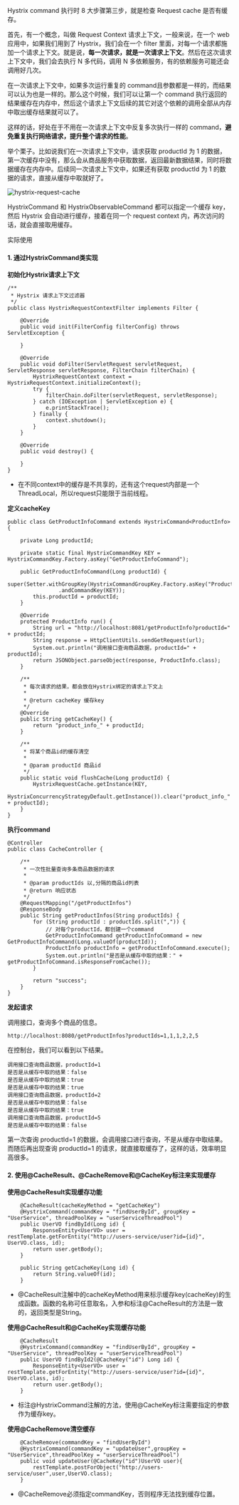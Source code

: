 Hystrix command 执行时 8 大步骤第三步，就是检查 Request cache 是否有缓存。

首先，有一个概念，叫做 Request Context 请求上下文，一般来说，在一个 web 应用中，如果我们用到了 Hystrix，我们会在一个 filter 里面，对每一个请求都施加一个请求上下文。就是说，**每一次请求，就是一次请求上下文**。然后在这次请求上下文中，我们会去执行 N 多代码，调用 N 多依赖服务，有的依赖服务可能还会调用好几次。

在一次请求上下文中，如果多次运行重复的 command且参数都是一样的，而结果可以认为也是一样的。那么这个时候，我们可以让第一个 command 执行返回的结果缓存在内存中，然后这个请求上下文后续的其它对这个依赖的调用全部从内存中取出缓存结果就可以了。

这样的话，好处在于不用在一次请求上下文中反复多次执行一样的 command，**避免重复执行网络请求，提升整个请求的性能**。

举个栗子。比如说我们在一次请求上下文中，请求获取 productId 为 1 的数据，第一次缓存中没有，那么会从商品服务中获取数据，返回最新数据结果，同时将数据缓存在内存中。后续同一次请求上下文中，如果还有获取 productId 为 1 的数据的请求，直接从缓存中取就好了。

![hystrix-request-cache](https://pcc.huitogo.club/z0/hystrix-request-cache.png)

HystrixCommand 和 HystrixObservableCommand 都可以指定一个缓存 key，然后 Hystrix 会自动进行缓存，接着在同一个 request context 内，再次访问的话，就会直接取用缓存。



实际使用

#### 1.  通过HystrixCommand类实现

**初始化Hystrix请求上下文**

```
/**
 * Hystrix 请求上下文过滤器
 */
public class HystrixRequestContextFilter implements Filter {

    @Override
    public void init(FilterConfig filterConfig) throws ServletException {

    }

    @Override
    public void doFilter(ServletRequest servletRequest, ServletResponse servletResponse, FilterChain filterChain) {
        HystrixRequestContext context = HystrixRequestContext.initializeContext();
        try {
            filterChain.doFilter(servletRequest, servletResponse);
        } catch (IOException | ServletException e) {
            e.printStackTrace();
        } finally {
            context.shutdown();
        }
    }

    @Override
    public void destroy() {

    }
}
```

- 在不同context中的缓存是不共享的，还有这个request内部是一个ThreadLocal，所以request只能限于当前线程。



**定义cacheKey**

```
public class GetProductInfoCommand extends HystrixCommand<ProductInfo> {

    private Long productId;

    private static final HystrixCommandKey KEY = HystrixCommandKey.Factory.asKey("GetProductInfoCommand");

    public GetProductInfoCommand(Long productId) {
        super(Setter.withGroupKey(HystrixCommandGroupKey.Factory.asKey("ProductInfoService"))
                .andCommandKey(KEY));
        this.productId = productId;
    }

    @Override
    protected ProductInfo run() {
        String url = "http://localhost:8081/getProductInfo?productId=" + productId;
        String response = HttpClientUtils.sendGetRequest(url);
        System.out.println("调用接口查询商品数据，productId=" + productId);
        return JSONObject.parseObject(response, ProductInfo.class);
    }

    /**
     * 每次请求的结果，都会放在Hystrix绑定的请求上下文上
     *
     * @return cacheKey 缓存key
     */
    @Override
    public String getCacheKey() {
        return "product_info_" + productId;
    }

    /**
     * 将某个商品id的缓存清空
     *
     * @param productId 商品id
     */
    public static void flushCache(Long productId) {
        HystrixRequestCache.getInstance(KEY,
                HystrixConcurrencyStrategyDefault.getInstance()).clear("product_info_" + productId);
    }
}
```



**执行command**

```
@Controller
public class CacheController {

    /**
     * 一次性批量查询多条商品数据的请求
     *
     * @param productIds 以,分隔的商品id列表
     * @return 响应状态
     */
    @RequestMapping("/getProductInfos")
    @ResponseBody
    public String getProductInfos(String productIds) {
        for (String productId : productIds.split(",")) {
            // 对每个productId，都创建一个command
            GetProductInfoCommand getProductInfoCommand = new GetProductInfoCommand(Long.valueOf(productId));
            ProductInfo productInfo = getProductInfoCommand.execute();
            System.out.println("是否是从缓存中取的结果：" + getProductInfoCommand.isResponseFromCache());
        }

        return "success";
    }
}
```



**发起请求**

调用接口，查询多个商品的信息。

```
http://localhost:8080/getProductInfos?productIds=1,1,1,2,2,5
```

在控制台，我们可以看到以下结果。

```
调用接口查询商品数据，productId=1
是否是从缓存中取的结果：false
是否是从缓存中取的结果：true
是否是从缓存中取的结果：true
调用接口查询商品数据，productId=2
是否是从缓存中取的结果：false
是否是从缓存中取的结果：true
调用接口查询商品数据，productId=5
是否是从缓存中取的结果：false
```

第一次查询 productId=1 的数据，会调用接口进行查询，不是从缓存中取结果。而随后再出现查询 productId=1 的请求，就直接取缓存了，这样的话，效率明显高很多。



#### 2. 使用@CacheResult、@CacheRemove和@CacheKey标注来实现缓存

**使用@CacheResult实现缓存功能**

```
    @CacheResult(cacheKeyMethod = "getCacheKey")
    @HystrixCommand(commandKey = "findUserById", groupKey = "UserService", threadPoolKey = "userServiceThreadPool")
    public UserVO findById(Long id) {
        ResponseEntity<UserVO> user = restTemplate.getForEntity("http://users-service/user?id={id}", UserVO.class, id);
        return user.getBody();
    }

    public String getCacheKey(Long id) {
        return String.valueOf(id);
    }
```

- @CacheResult注解中的cacheKeyMethod用来标示缓存key(cacheKey)的生成函数。函数的名称可任意取名，入参和标注@CacheResult的方法是一致的，返回类型是String。



**使用@CacheResult和@CacheKey实现缓存功能**

```
    @CacheResult
    @HystrixCommand(commandKey = "findUserById", groupKey = "UserService", threadPoolKey = "userServiceThreadPool")
    public UserVO findById2(@CacheKey("id") Long id) {
        ResponseEntity<UserVO> user = restTemplate.getForEntity("http://users-service/user?id={id}", UserVO.class, id);
        return user.getBody();
    }
```

- 标注@HystrixCommand注解的方法，使用@CacheKey标注需要指定的参数作为缓存key。



**使用@CacheRemove清空缓存**

```
    @CacheRemove(commandKey = "findUserById")
    @HystrixCommand(commandKey = "updateUser",groupKey = "UserService",threadPoolKey = "userServiceThreadPool")
    public void updateUser(@CacheKey("id")UserVO user){
        restTemplate.postForObject("http://users-service/user",user,UserVO.class);
    }
```

- @CacheRemove必须指定commandKey，否则程序无法找到缓存位置。